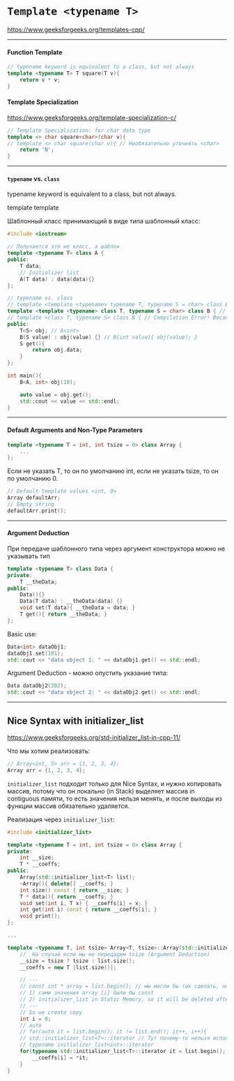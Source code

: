 
# `Template <typename T>`

https://www.geeksforgeeks.org/templates-cpp/

----

#### Function Template
```c++
// typename keyword is equivalent to a class, but not always
template <typename T> T square(T v){
    return v * v;
}
```

#### Template Specialization

https://www.geeksforgeeks.org/template-specialization-c/

```cpp
// Template Specialization: for char data type
template <> char square<char>(char v){
// template <> char square(char v){ // Необязательно уточнять <char>
    return 'N';
}
```

---

#### `typename` vs. `class`

typename keyword is equivalent to a class, but not always.

template template

Шаблонный класс принимающий в виде типа шаблонный класс:
```cpp
#include <iostream>

// Получается это не класс, а шаблон
template <typename T> class A {
public:
    T data;
    // Initializer list
    A(T data) : data(data){}
};

// typename vs. class
// template <template <typename> typename T, typename S = char> class B { // invalid!
template <template <typename> class T, typename S = char> class B { // valid!
// template <class T, typename S> class B { // Compilation Error! Because we use T as template by itself
public:
    T<S> obj; // A<int>
    B(S value) : obj(value) {} // B(int value){ obj(value); }
    S get(){
        return obj.data;
    }
};

int main(){
    B<A, int> obj(10);

    auto value = obj.get();
    std::cout << value << std::endl;
}
```

---

#### Default Arguments and Non-Type Parameters

```cpp
template <typename T = int, int tsize = 0> class Array {
	...
};
```

Если не указать T, то он по умолчанию int, если не указать tsize, то он по умолчанию 0.
```cpp
// Default template values <int, 0>
Array defaultArr;
// Empty string
defaultArr.print();
```

---

#### Argument Deduction
При передаче шаблонного типа через аргумент конструктора можно не указывать тип
```cpp
template <typename T> class Data {
private:
    T __theData;
public:
    Data(){}
    Data(T data) : __theData(data) {}
    void set(T data){ __theData = data; }
    T get(){ return __theData; }
};

```

Basic use:
```cpp
Data<int> dataObj1;
dataObj1.set(101);
std::cout << "data object 1: " << dataObj1.get() << std::endl;
```

Argument Deduction - можно опустить указание типа:
```cpp
Data dataObj2(202);
std::cout << "data object 2: " << dataObj2.get() << std::endl;
```

---

## Nice Syntax with initializer_list

https://www.geeksforgeeks.org/std-initializer_list-in-cpp-11/

Что мы хотим реализовать:
```cpp
// Array<int, 5> arr = {1, 2, 3, 4};
Array arr = {1, 2, 3, 4};
```

`initializer_list` подходит только для Nice Syntax, и нужно копировать массив, потому что он локально (in Stack) выделяет массив in contiguous памяти, то есть значения нельзя менять, и после выходы из функции массив обязательно удаляется.

Реализация через `initializer_list`:
```cpp
#include <initializer_list>

template <typename T = int, int tsize = 0> class Array {
private:
    int __size;
    T * __coeffs;
public:
    Array(std::initializer_list<T> list);
    ~Array(){ delete[] __coeffs; }
    int size() const { return __size; }
    T * data(){ return __coeffs; }
    void set(int i, T x) { __coeffs[i] = x; }
    int get(int i) const { return __coeffs[i]; }
    void print();
};

...

template <typename T, int tsize> Array<T, tsize>::Array(std::initializer_list<T> list){
	//  На случай если мы не передадим tsize (Argument Deduction)
    __size = tsize ? tsize : list.size();
    __coeffs = new T [list.size()];

    // ---
    // const int * array = list.begin(); // мы могли бы так сделать, но ...
    // 1) сами значения array [i] были бы const
    // 2) initializer_list in Static Memory, so it will be deleted after function completion what will lead to dangling pointer
    // ---
    // So we create copy
    int i = 0;
    // auto
    // for(auto it = list.begin(); it != list.end(); it++, i++){
    // std::initializer_list<T>::iterator // Тут почему-то нельзя использовать из-за шаблонного initializer_list
    // typename initializer_list<int>::iterator
    for(typename std::initializer_list<T>::iterator it = list.begin(); it != list.end() /*&& i < list.size()*/; it++, i++){
        __coeffs[i] = *it;
    }
}
```
